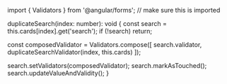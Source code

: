 import { Validators } from '@angular/forms'; // make sure this is imported

duplicateSearch(index: number): void {
  const search = this.cards[index].get('search');
  if (!search) return;

  const composedValidator = Validators.compose([
    search.validator,
    duplicateSearchValidator(index, this.cards)
  ]);

  search.setValidators(composedValidator);
  search.markAsTouched();
  search.updateValueAndValidity();
}